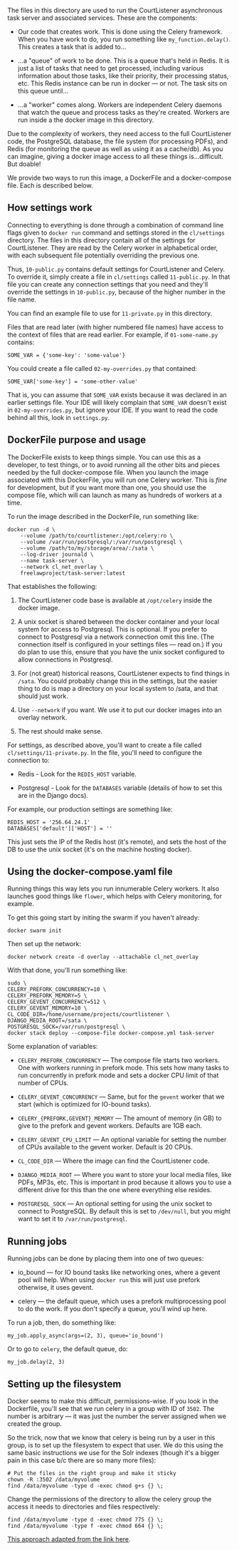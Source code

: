 The files in this directory are used to run the CourtListener asynchronous task
server and associated services. These are the components:

 - Our code that creates work. This is done using the Celery framework. When 
   you have work to do, you run something like `my_function.delay()`. This
   creates a task that is added to...
 
 - ...a "queue" of work to be done. This is a queue that's held in Redis. It is 
   just a list of tasks that need to get processed, including various 
   information about those tasks, like their priority, their processing status, 
   etc. This Redis instance can be run in docker — or not. The task sits on 
   this queue until...  
 
 - ...a "worker" comes along. Workers are independent Celery daemons that watch
   the queue and process tasks as they're created. Workers are run inside a the
   docker image in this directory. 
   
Due to the complexity of workers, they need access to the full CourtListener 
code, the PostgreSQL database, the file system (for processing PDFs), and Redis
(for monitoring the queue as well as using it as a cache/db). As you can 
imagine, giving a docker image access to all these things is...difficult. But
doable! 

We provide two ways to run this image, a DockerFile and a docker-compose file. 
Each is described below.


## How settings work

Connecting to everything is done through a combination of command line flags 
given to `docker run` command and settings stored in the `cl/settings` 
directory. The files in this directory contain all of the settings for 
CourtListener. They are read by the Celery worker in alphabetical order, with
each subsequent file potentially overriding the previous one.

Thus, `10-public.py` contains default settings for CourtListener and Celery. To 
override it, simply create a file in `cl/settings` called `11-public.py`. In 
that file you can create any connection settings that you need and they'll 
override the settings in `10-public.py`, because of the higher number in the 
file name. 

You can find an example file to use for `11-private.py` in this directory.

Files that are read later (with higher numbered file names) have access to the 
context of files that are read earlier. For example, if `01-some-name.py` 
contains:
 
    SOME_VAR = {'some-key': 'some-value'}
    
You could create a file called `02-my-overrides.py` that contained:

    SOME_VAR['some-key'] = 'some-other-value'
    
That is, you can assume that `SOME_VAR` exists because it was declared in an 
earlier settings file. Your IDE will likely complain that `SOME_VAR` doesn't 
exist in `02-my-overrides.py`, but ignore your IDE. If you want to read the 
code behind all this, look in `settings.py`.


## DockerFile purpose and usage

The DockerFile exists to keep things simple. You can use this as a developer, 
to test things, or to avoid running all the other bits and pieces needed by the
full docker-compose file. When you launch the image associated with this 
DockerFile, you will run one Celery worker. This is *fine* for development, but 
if you want more than one, you should use the compose file, which will can 
launch as many as hundreds of workers at a time.

To run the image described in the DockerFile, run something like:

    docker run -d \ 
        --volume /path/to/courtlistener:/opt/celery:ro \
        --volume /var/run/postgresql/:/var/run/postgresql \
        --volume /path/to/my/storage/area/:/sata \
        --log-driver journald \
        --name task-server \
        --network cl_net_overlay \
        freelawproject/task-server:latest

That establishes the following:

1. The CourtListener code base is available at `/opt/celery` inside the docker 
   image.

1. A unix socket is shared between the docker container and your local system 
   for access to Postgresql. This is optional. If you prefer to connect to 
   Postgresql via a network connection omit this line. (The connection itself 
   is configured in your settings files — read on.) If you do plan to use this,
   ensure that you have the unix socket configured to allow connections in 
   Postgresql.

1. For (not great) historical reasons, CourtListener expects to find things in
   `/sata`. You could probably change this in the settings, but the easier 
   thing to do is map a directory on your local system to /sata, and that 
   should just work.

1. Use `--network` if you want. We use it to put our docker images into an 
   overlay network.

1. The rest should make sense.

For settings, as described above, you'll want to create a file called  
`cl/settings/11-private.py`. In the file, you'll need to configure the 
connection to:

 - Redis - Look for the `REDIS_HOST` variable.
 
 - Postgresql - Look for the `DATABASES` variable (details of how to set this
   are in the Django docs).

For example, our production settings are something like:

    REDIS_HOST = '256.64.24.1'
    DATABASES['default']['HOST'] = ''
    
This just sets the IP of the Redis host (it's remote), and sets the host of the
DB to use the unix socket (it's on the machine hosting docker).


## Using the docker-compose.yaml file

Running things this way lets you run innumerable Celery workers. It also 
launches good things like `flower`, which helps with Celery monitoring, for 
example.

To get this going start by initing the swarm if you haven't already:

    docker swarm init
    
Then set up the network:

    docker network create -d overlay --attachable cl_net_overlay
        
With that done, you'll run something like:
    
    sudo \
    CELERY_PREFORK_CONCURRENCY=10 \
    CELERY_PREFORK_MEMORY=5 \
    CELERY_GEVENT_CONCURRENCY=512 \
    CELERY_GEVENT_MEMORY=10 \
    CL_CODE_DIR=/home/username/projects/courtlistener \
    DJANGO_MEDIA_ROOT=/sata \
    POSTGRESQL_SOCK=/var/run/postgresql \
    docker stack deploy --compose-file docker-compose.yml task-server

Some explanation of variables:

 - `CELERY_PREFORK_CONCURRENCY` — The compose file starts two workers. One with
   workers running in prefork mode. This sets how many tasks to run 
   concurrently in prefork mode and sets a docker CPU limit of that number of 
   CPUs.
   
 - `CELERY_GEVENT_CONCURRENCY` — Same, but for the `gevent` worker that we 
   start (which is optimized for IO-bound tasks).
   
 - `CELERY_{PREFORK,GEVENT}_MEMORY` — The amount of memory (in GB) to give to
   the prefork and gevent workers. Defaults are 1GB each.
   
 - `CELERY_GEVENT_CPU_LIMIT` — An optional variable for setting the number of 
   CPUs available to the gevent worker. Default is 20 CPUs.
   
 - `CL_CODE_DIR` — Where the image can find the CourtListener code. 
 
 - `DJANGO_MEDIA_ROOT` — Where you want to store your local media files, like 
   PDFs, MP3s, etc. This is important in prod because it allows you to use a 
   different drive for this than the one where everything else resides.
 
 - `POSTGRESQL_SOCK` — An optional setting for using the unix socket to connect
   to PostgreSQL. By default this is set to `/dev/null`, but you might want to
   set it to `/var/run/postgresql`.


## Running jobs

Running jobs can be done by placing them into one of two queues:

 - io_bound — for IO bound tasks like networking ones, where a gevent pool will 
   help. When using `docker run` this will just use prefork otherwise, it uses
   gevent.
 
 - celery — the default queue, which uses a prefork multiprocessing pool to do 
   the work. If you don't specify a queue, you'll wind up here.

To run a job, then, do something like:

    my_job.apply_async(args=(2, 3), queue='io_bound')
   
Or to go to `celery`, the default queue, do:

    my_job.delay(2, 3)


## Setting up the filesystem

Docker seems to make this difficult, permissions-wise. If you look in the 
Dockerfile, you'll see that we run celery in a group with ID of `3502`. The 
number is arbitrary — it was just the number the server assigned when we 
created the group.

So the trick, now that we know that celery is being run by a user in this 
group, is to set up the filesystem to expect that user. We do this using the 
same basic instructions we use for the Solr indexes (though it's a bigger pain
in this case b/c there are so many more files):

    # Put the files in the right group and make it sticky
    chown -R :3502 /data/myvolume
    find /data/myvolume -type d -exec chmod g+s {} \;

Change the permissions of the directory to allow the celery group the access it 
needs to directories and files respectively:
   
    find /data/myvolume -type d -exec chmod 775 {} \;
    find /data/myvolume -type f -exec chmod 664 {} \;
    
[This approach adapted from the link here](https://medium.com/@nielssj/docker-volumes-and-file-system-permissions-772c1aee23ca). 
